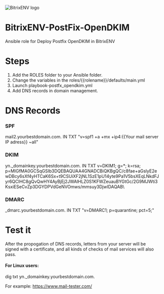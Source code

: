 ![BitrixENV logo](https://79410.selcdn.ru/data.mcart.ru/main/51a/51a9bd78e6e4b1c90c80896353172120/sh.png)

# BitrixENV-PostFix-OpenDKIM
Ansible role for Deploy Postfix OpenDKIM in BitrixENV

# Steps

1. Add the ROLES folder to your Ansible folder.
2. Change the variables in the roles/{{rolename}}/defaults/main.yml
3. Launch playbook-postfx_opendkim.yml
4. Add DNS records in domain management.

# DNS Records

### SPF
mail2.yourbestdomain.com. IN TXT "v=spf1 +a +mx +ip4:{{Your mail server IP adress}} ~all"								 
										 
### DKIM
yn._domainkey.yourbestdomain.com. IN TXT v=DKIM1; g=*; k=rsa; p=MIGfMA0GCSqGSIb3DQEBAQUAA4GNADCBiQKBgQC/c8fae+aGslyE2ewDBcy6sXf4yHTCaK6Sx+t9CSUiXF2jNL1SzE1pU14yte9Pa1V5bsXEqLNkdFJyr6QClHC8gQvQwHY4AyBjEj2JWAlHLZ0S1KFWZeuauBYGtGc/2G9MJWti3KsxiESeCvZp3DGYDPVdGeNVOmws/mmsuy3DjwIDAQAB\

### DMARC
_dmarc.yourbestdomain.com.    IN TXT "v=DMARC1; p=quarantine; pct=5;"


# Test it

After the propogation of DNS records, letters from your server will be signed with a certificate, and all kinds of checks of mail services will also pass.

#### For Linux users:

dig txt yn._domainkey.yourbestdomain.com.

For example: https://www.mail-tester.com/
